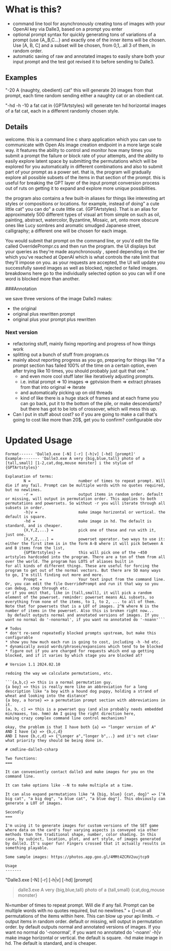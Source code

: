 # What is this? 

 * command line tool for asynchronously creating tons of images with your OpenAI key via Dalle3, based on a prompt you enter
 * optional prompt syntax for quickly generating tons of variations of a prompt (use {A,,B,C...} and exactly one of the inner items will be chosen. Use [A, B, C] and a subset will be chosen, from 0,1,..all 3 of them, in random order. 
 * automatic saving of raw and annotated images to easily share both your input prompt and the test got revised it to before sending to Dalle3.

## Examples 
"-20 A {naughty, obedient} cat"
this will generate 20 images from that prompt, each time random sending either a naughty cat or an obedient cat.

"-hd -h -10 a fat cat in {GPTArtstyles} will generate ten hd horizontal images of a fat cat, each in a different randomly chosen style. 

## Details 
welcome. this is a command line c sharp application which you can use to communicate with Open AIs image creation endpoint in a more large scale way. it features the ability to control and monitor how many times you submit a prompt the failure or block rate of your attempts, and the ability to easily explore latent space by submitting the permutations which will be explored for you automatically in different combinations and also to submit part of your prompt as a power set. that is, the program will gradually explore all possible subsets of the items in that section of the prompt. this is useful for breaking the GPT layer of the input prompt conversion process out of ruts on getting it to expand and explore more unique possibilities.

the program also contains a few built-in aliases for things like interesting art styles or compositions or locations. for example, instead of doing" a cute little cat" you can do" a cute little cat. {GPTArtstyles}. That is an alias for approximately 500 different types of visual art from simple on such as oil, painting, abstract, watercolor, Byzantine, Mosaic, art, onto more obscure ones like Lucy sombres and aromatic smudged Japanese street, calligraphy; a different one will be chosen for each image. 

You would submit that prompt on the command line, or you'd edit the file called OverridePrompr.cs and then run the program. the UI displays  but your queries as they're made asynchronously , speed depending on the tier which you've reached at OpenAI which is what controls the rate limit that they'll impose on you. as your requests are accepted, the UI will update you successfully saved images as well as blocked, rejected or failed images. breakdowns here go to the individually selected option so you can wll if one word is blocked more than another. 

###Annotation

we save three versions of the image Dalle3 makes:
 * the original
 * original plus rewritten prompt
 * original plus your prompt plus rewritten

### Next version

* refactoring stuff, mainly fixing reporting and progress of how things work
* splitting out a bunch of stuff from program.cs
* mainly about reporting progress as you go, preparing for things like "if a prompt section has failed 100% of the time on a certain option, even after trying like 10 times, you should probably just quit that one."
  * and even more cool stuff later like iteratively adjusting prompts.
  * i.e. initial prompt => 10 images => gptvision them => extract phrases from that into original => iterate
  * and automatically picking up on old threads
  * kind of like there is a huge stack of frames and at each frame you can go back, put it to the bottom of the pile, or make descendants? but there has got to be lots of crossover, which will mess this up.
* Can I put in stuff about cost? so if you are going to make a call that's going to cost like more than 20$, get you to confirm? configurable obv

# Updated Usage

```
Format------ 'Dalle3.exe [-N] [-r] [-h|v] [-hd] [prompt]'
Example-------- 'Dalle3.exe A very {big,blue,tall} photo of a [tall,small] [1-2,cat,dog,mouse monster] i the stylue of {GPTArtstyles}'

Explanation of terms:
        N =                     number of times to repeat prompt. Will die if any fail. Prompt can be multiple words with no quotes required, but no newlines.
        -r =                    output items in random order. default or missing, will output in permutation order. This applies to both permutations and powersets. So without -r you will iterate through all subsets in order.
        -h|v =                  make image horizontal or vertical. the default is square.
        -hd =                   make image in hd. The default is standard, and is cheaper.
        {X,Y,Z,...} =           pick one of these and run with it, just one.
        [X,Y,Z,...] =           powerset operator. two ways to use it: either the first item is in the form A-B where it will pick between A and B items from the list,
        {GPTArtstyles} =        this will pick one of the ~450 artstyles hardcoded into the program. There are a ton of them from all over the world. The program has LOTS of aliases built in
for all kinds of different things. These are useful for forcing the program to get out of the normal vectors. But there are SO many ways to go, I'm still finding out more and more.
        Prompt =                Your text input from the command line. Or, you can edit the file OverridePrompt and run it that way so you can debug, step through etc.
or if you omit that, like in [tall,small], it will pick a random element of the powerset. reminder: powerset means ALL subsets, so everything from none of the items, to 1, to 2, ... to all of them.
Note that for powersets that is a LOT of images. 2^N where N is the number of items in the powerset. Also this is broken right now...
 by default outputs normal and annotated versions of images. If you want no normal do '-nonormal', if you want no annotated do '-noann'```

# Todos
* don't re-send repeatedly blocked prompts upstream, but make this configurable
* show you how much each run is going to cost, including -h -hd etc.
* dynamically avoid words/phrases/expansions which tend to be blocked
* figure out if you are charged for requests which end up getting blocked, and if it varies by which stage you are blocked at?

# Version 1.1 2024.02.10

redoing the way we calculate permutations, etc.

```{a,b,c} => this is a normal permutation guy.
{a boy} => this is really more like an abbreviation for a long description like "a boy with a hound dog puppy, holding a strand of wheat and looking into the distance"
{a boy, a horse} => a permutation prompt section with abbreviations in it.
[a, b, c] => this is a powerset guy (and also probably needs embedded min/maxes, too. hmm) Am I going the right direction here, 
making crazy complex command line control mechanisms?

okay, the problem is that I have both {a} => "longer version of A"
AND I have {a} => {b,c,d}
AND I have {b,c,d} => {"Longer a","longer b",..} and it's not clear what priority they should be being done in.

# cmdline-dalle3-csharp

Two functions:
===

It can conveniently contact dalle3 and make images for you on the command line.

It can take options like --N to make multiple at a time.

It can also expand permutations like "A {big, blue} {cat, dog}" => ["A big cat", "a big dog", "a blue cat", "a blue dog"]. This obviously can generate a LOT of images.

Secondly
===

I'm using it to generate images for custom versions of the SET game where data on the card's four varying aspects is conveyed via other methods than the traditional shape, number, color shading. In this case, by subject, location, plot, and art style, of images generated by dalle3. It's super fun! Fingers crossed that it actually results in something playable.

Some sample images: https://photos.app.goo.gl/4MMt4ZCRV2uujtcp9

Usage
-------

```

"Dalle3.exe [-N] [-r] [-h|v] [-hd] [prompt]

> dalle3.exe A very {big,blue,tall} photo of a {tall,small} {cat,dog,mouse monster}

N=number of times to repeat prompt. Will die if any fail. Prompt can be multiple words with no quotes required, but no newlines." +
{}=run all permutations of the items within here. This can blow up your api limits.
-r output items in random order. default or missing, will output in permutation order.
by default outputs normal and annotated versions of images. If you want no normal do '-nonormal', if you want no annotated do '-noann'
-h|v make image horizontal or vertical. the default is square.
-hd make image in hd. The default is standard, and is cheaper.

```
